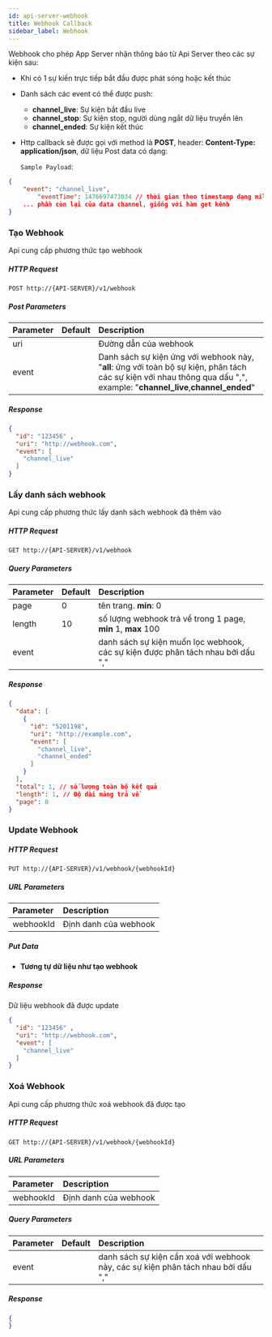 ```yaml
---
id: api-server-webhook
title: Webhook Callback
sidebar_label: Webhook
---
```



Webhook cho phép App Server nhận thông báo từ Api Server theo các sự kiện sau: 

* Khi có 1 sự kiến trực tiếp bắt đầu được phát sóng hoặc kết thúc

* Danh sách các event có thể được push:
  * **channel_live**: Sự kiện bắt đầu live
  * **channel_stop**: Sự kiện stop, người dùng ngắt dữ liệu truyền lên
  * **channel_ended**:  Sự kiện kết thúc 
  
* Http callback sẽ được gọi với method là **POST**, header:  **Content-Type: application/json**, dữ liệu Post data có dạng: 


  `Sample Payload`: 

```json
{
    "event": "channel_live",
		"eventTime": 1476697473034 // thời gian theo timestamp dạng milisecond sự kiện diễn ra
    ... phần còn lại của data channel, giống với hàm get kênh
}
```

### Tạo Webhook

Api cung cấp phương thức tạo webhook

<div class="section-list">
<div class="section">

##### HTTP Request

```
POST http://{API-SERVER}/v1/webhook
```

</div>
<div class="section">


##### Post Parameters

| Parameter | Default | Description                                                  |
| :-------- | :------ | :----------------------------------------------------------- |
| uri       |         | Đường dẫn của webhook                                        |
| event     |         | Danh sách sự kiện ứng với webhook này, "**all**: ứng với toàn bộ sự kiện, phân tách các sự kiện với nhau thông qua dấu ",", example: "**channel_live**,**channel_ended**" |

</div>
<div class="section">

##### Response

```json
{
  "id": "123456" ,
  "uri": "http://webhook.com",
  "event": [
    "channel_live"
  ]
}
```

</div>
</div>

### Lấy danh sách webhook

Api cung cấp phương thức lấy danh sách webhook đã thêm vào

<div class="section-list">
<div class="section">

##### HTTP Request

```
GET http://{API-SERVER}/v1/webhook
```

</div>
<div class="section">

##### Query Parameters

| Parameter | Default | Description                                                  |
| :-------- | :------ | :----------------------------------------------------------- |
| page      | 0       | tên trang. **min**: 0                                        |
| length    | 10      | số lượng webhook trả về trong 1 page, **min** 1, **max** 100 |
| event     |    | danh sách sự kiện muốn lọc webhook, các sự kiện được phân tách nhau bởi dấu "," |

</div>
<div class="section">

##### Response

```json
{
  "data": [
    {
      "id": "5201198",
      "uri": "http://example.com",
      "event": [
      	"channel_live",
      	"channel_ended"
      ]
    }
  ],
  "total": 1, // số lượng toàn bộ kết quả
  "length": 1, // Độ dài mảng trả về
  "page": 0
}
```

</div>
</div>

### Update Webhook

<div class="section-list">
<div class="section">

##### HTTP Request

```
PUT http://{API-SERVER}/v1/webhook/{webhookId}
```

</div>
<div class="section">

##### URL Parameters

| Parameter    | Description                 |
| :----------- | :-------------------------- |
| webhookId    | Định danh của webhook  |

</div>
<div class="section">

##### Put Data

* **Tương tự dữ liệu như tạo webhook**

</div>
<div class="section">

##### Response

Dữ liệu webhook đã được update

```json
{
  "id": "123456" ,
  "uri": "http://webhook.com",
  "event": [
    "channel_live"
  ]
}
```
</div>
</div>

### Xoá Webhook
Api cung cấp phương thức xoá webhook đã được tạo

<div class="section-list">
<div class="section">

##### HTTP Request

```
GET http://{API-SERVER}/v1/webhook/{webhookId}
```

</div>
<div class="section">


##### URL Parameters

| Parameter    | Description                 |
| :----------- | :-------------------------- |
| webhookId   | Định danh của webhook  |

</div>
<div class="section">

##### Query Parameters

| Parameter | Default | Description                                                  |
| :-------- | :------ | :----------------------------------------------------------- |
| event     |         | danh sách sự kiện cần xoá với webhook này, các sự kiện phân tách nhau bởi dấu "," |

</div>
<div class="section">

##### Response

```json
{   
}
```

</div>
</div>